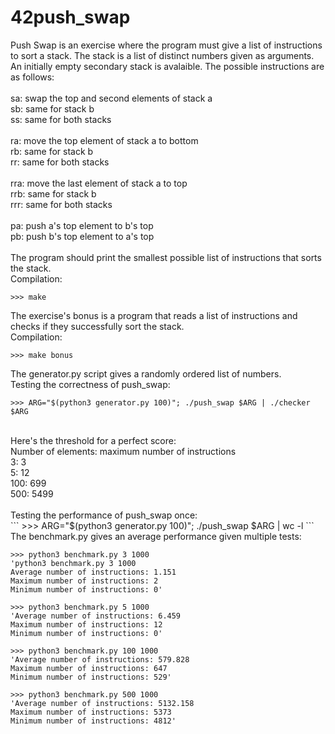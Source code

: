 # 42push_swap

Push Swap is an exercise where the program must give a list of instructions to sort a stack. The stack is a list of distinct numbers given as arguments. An initially empty secondary stack is avalaible. The possible instructions are as follows:<br>
<br>
sa: swap the top and second elements of stack a <br>
sb: same for stack b<br>
ss: same for both stacks<br>
<br>
ra: move the top element of stack a to bottom<br>
rb: same for stack b<br>
rr: same for both stacks<br>
<br>
rra: move the last element of stack a to top<br>
rrb: same for stack b<br>
rrr: same for both stacks<br>
<br>
pa: push a's top element to b's top<br>
pb: push b's top element to a's top<br>
<br>
The program should print the smallest possible list of instructions that sorts the stack.<br>
Compilation:<br>
```
>>> make
```
The exercise's bonus is a program that reads a list of instructions and checks if they successfully sort the stack.<br>
Compilation:<br>
```
>>> make bonus
```
The generator.py script gives a randomly ordered list of numbers.<br>
Testing the correctness of push_swap:<br>
```
>>> ARG="$(python3 generator.py 100)"; ./push_swap $ARG | ./checker $ARG
```
<br>
Here's the threshold for a perfect score:<br>
Number of elements: maximum number of instructions<br>
3: 3<br>
5: 12<br>
100: 699<br>
500: 5499<br>
<br>
Testing the performance of push_swap once:<br>
```
>>> ARG="$(python3 generator.py 100)"; ./push_swap $ARG | wc -l
```
<br>
The benchmark.py gives an average performance given multiple tests:<br>

```
>>> python3 benchmark.py 3 1000
'python3 benchmark.py 3 1000
Average number of instructions: 1.151
Maximum number of instructions: 2
Minimum number of instructions: 0'
```

```
>>> python3 benchmark.py 5 1000
'Average number of instructions: 6.459
Maximum number of instructions: 12
Minimum number of instructions: 0'
```

```
>>> python3 benchmark.py 100 1000
'Average number of instructions: 579.828
Maximum number of instructions: 647
Minimum number of instructions: 529'
```

```
>>> python3 benchmark.py 500 1000
'Average number of instructions: 5132.158
Maximum number of instructions: 5373
Minimum number of instructions: 4812'
```

